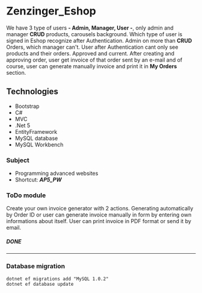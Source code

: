 # Zenzinger_Eshop
We have 3 type of users **- Admin, Manager, User -**, only admin and manager **CRUD** products, carousels background. Which type of user is signed in Eshop recognize after Authentication. Admin on more than **CRUD** Orders, which manager can't. User after Authentication cant only see products and their orders. Approved and current. After creating and approving order, user get invoice of that order sent by an e-mail and of course, user can generate manually invoice and print it in **My Orders** section.
## Technologies
* Bootstrap
* C#
* MVC
* .Net 5
* EntityFramework
* MySQL database
* MySQL Workbench
### Subject
* Programming advanced websites
* Shortcut: ***AP5_PW***
### ToDo module
Create your own invoice generator with 2 actions. Generating automatically
by Order ID or user can generate invoice manually in form by entering own informations
about itself. User can print invoice in PDF format or send it by email.
##### DONE
***
### Database migration
``` 
dotnet ef migrations add "MySQL 1.0.2"
dotnet ef database update
```
